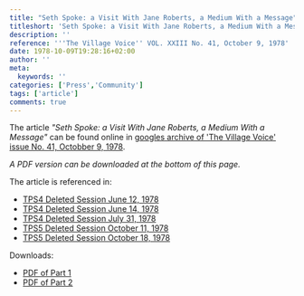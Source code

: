```yaml
---
title: "Seth Spoke: a Visit With Jane Roberts, a Medium With a Message"
titleshort: 'Seth Spoke: a Visit With Jane Roberts, a Medium With a Message'
description: ''
reference: '''The Village Voice'' VOL. XXIII No. 41, October 9, 1978'
date: 1978-10-09T19:28:16+02:00
author: ''
meta:
  keywords: ''
categories: ['Press','Community']
tags: ['article']
comments: true
---
```

The article _"Seth Spoke: a Visit With Jane Roberts, a Medium With a Message"_ can be found online in  [googles archive of 'The Village Voice' issue No. 41, Octobber 9, 1978](https://news.google.com/newspapers?id=P-dLAAAAIBAJ&sjid=SowDAAAAIBAJ&pg=4743%2C896852).

_A PDF version can be downloaded at the bottom of this page._

The article is referenced in:

- [TPS4 Deleted Session June 12, 1978](https://findingseth.com/q/session:'Deleted+Session+June+12+1978'+village+voice/)
- [TPS4 Deleted Session June 14, 1978](https://findingseth.com/q/session:'Deleted+Session+June+14+1978'+village+voice/)
- [TPS4 Deleted Session July 31, 1978](https://findingseth.com/q/session:'Deleted+Session+July+31+1978'+village+voice/)
- [TPS5 Deleted Session October 11, 1978](https://findingseth.com/q/session:'Deleted+Session+October+11+1978'+village+voice/)
- [TPS5 Deleted Session October 18, 1978](https://findingseth.com/q/session:'Deleted+Session+October+18+1978'+village+voice/)

Downloads:

- [PDF of Part 1](/assets/archive/seth-spoke-a-visit-with-jane-roberts-a-medium-with-a-message/Seth_Spoke_Pt1_Thew_Universe_Breaks_Open-The_Village_Voice_091078.pdf)
- [PDF of Part 2](/assets/archive/seth-spoke-a-visit-with-jane-roberts-a-medium-with-a-message/Seth_Spoke_Pt2_There_Is_Another_River-The_Village_Voice_161078.pdf)

